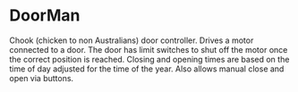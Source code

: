 # DoorMan
Chook (chicken to non Australians) door controller. 
Drives a motor connected to a door. The door has limit switches to shut off the motor once the correct position is reached. 
Closing and opening times are based on the time of day adjusted for the time of the year. 
Also allows manual close and open via buttons. 
